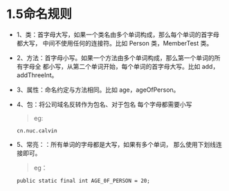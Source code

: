# 1.5命名规则

- 1、类：首字母大写，如果一个类名由多个单词构成，那么每个单词的首字母都大写， 中间不使用任何的连接符。比如 Person 类，MemberTest 类。

- 2、方法：首字母小写。如果一个方法由多个单词构成，那么第一个单词的所有字母全 都小写，从第二个单词开始，每个单词的首字母大写。比如 add，addThreeInt。

- 3、属性：命名约定与方法相同。比如 age，ageOfPerson。

- 4、包：将公司域名反转作为包名、对于包名 每个字母都需要小写

  > eg:

  ```
  cn.nuc.calvin
  ```

- 5、常亮：：所有单词的字母都是大写，如果有多个单词， 那么使用下划线连接即可。

  > eg：

  ```
  public static final int AGE_0F_PERSON = 20; 
  ```